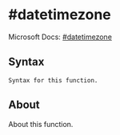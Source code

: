 # \#datetimezone

Microsoft Docs: [\#datetimezone](https://docs.microsoft.com/en-us/powerquery-m/sharpdatetimezone)

## Syntax

```
Syntax for this function.
```

## About

About this function.

